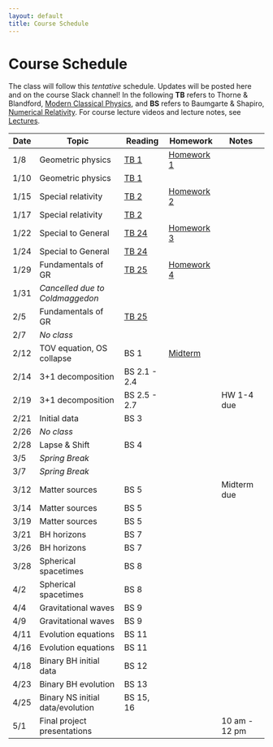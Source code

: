 ```yaml
---
layout: default
title: Course Schedule
---
```


# Course Schedule

The class will follow this _tentative_ schedule. Updates will be posted here and on the course Slack channel! In the following **TB** refers to Thorne & Blandford, [Modern Classical Physics](http://catalog.lib.msu.edu/record=b12356242\~S39a), and **BS** refers to Baumgarte & Shapiro, [Numerical Relativity](http://catalog.lib.msu.edu/record=b12974302\~S39a). 
For course lecture videos and lecture notes, see [Lectures](lectures.md).

Date  | Topic                      | Reading | Homework | Notes
------|----------------------------|-----------|----------|------
1/8  | Geometric physics | [TB 1](https://www.dropbox.com/s/eef43cw6bxs4otm/1201.1.K.pdf?dl=0) | [Homework 1](assignments/hw1.md) |
1/10 | Geometric physics | [TB 1](https://www.dropbox.com/s/eef43cw6bxs4otm/1201.1.K.pdf?dl=0) | 
1/15 | Special relativity | [TB 2](https://www.dropbox.com/s/u0djrahgq0aha2b/1202.1.K.pdf?dl=0) | [Homework 2](assignments/hw2.md)
1/17 | Special relativity | [TB 2](https://www.dropbox.com/s/u0djrahgq0aha2b/1202.1.K.pdf?dl=0)
1/22 | Special to General | [TB 24](https://www.dropbox.com/s/22nb9u126445lgd/1224.2.K.pdf?dl=0) | [Homework 3](assignments/hw3.md)
1/24 | Special to General | [TB 24](https://www.dropbox.com/s/22nb9u126445lgd/1224.2.K.pdf?dl=0)
1/29 | Fundamentals of GR | [TB 25](https://www.dropbox.com/s/mvwl0aft8mcuma2/1225.2.K.pdf?dl=0) | [Homework 4](assignments/hw4.md)
1/31 | _Cancelled due to Coldmaggedon_
2/5 | Fundamentals of GR | [TB 25](https://www.dropbox.com/s/mvwl0aft8mcuma2/1225.2.K.pdf?dl=0) | | 
2/7 | _No class_ 
2/12 | TOV equation, OS collapse | BS 1 | [Midterm](projects.md) | 
2/14 | 3+1 decomposition | BS 2.1 - 2.4 | 
2/19 | 3+1 decomposition | BS 2.5 - 2.7 | | HW 1-4 due
2/21 | Initial data | BS 3 
2/26 | _No class_
2/28 | Lapse & Shift | BS 4 | | 
3/5 | _Spring Break_
3/7 | _Spring Break_
3/12 | Matter sources | BS 5 | | Midterm due
3/14 | Matter sources | BS 5
3/19 | Matter sources | BS 5 
3/21 | BH horizons | BS 7
3/26 | BH horizons | BS 7
3/28 | Spherical spacetimes | BS 8
4/2 | Spherical spacetimes | BS 8
4/4 | Gravitational waves | BS 9 
4/9 | Gravitational waves | BS 9
4/11 | Evolution equations | BS 11
4/16 | Evolution equations | BS 11
4/18 | Binary BH initial data | BS 12
4/23 | Binary BH evolution | BS 13
4/25 | Binary NS initial data/evolution | BS 15, 16
5/1 | Final project presentations | | | 10 am - 12 pm